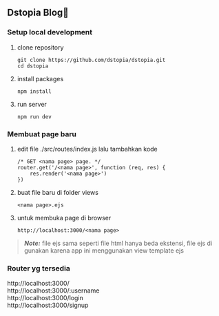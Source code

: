 ## Dstopia Blog👋
  

### Setup local development

1. clone repository

    ```
    git clone https://github.com/dstopia/dstopia.git
    cd dstopia
    ```

2. install packages

    ```
    npm install
    ```

3. run server
    ```
    npm run dev
    ```

### Membuat page baru

1. edit file ./src/routes/index.js lalu tambahkan kode
    ```
    /* GET <nama page> page. */
    router.get('/<nama page>', function (req, res) {
        res.render('<nama page>')
    })
    ```
2. buat file baru di folder views 
    ```
    <nama page>.ejs
    ```
3. untuk membuka page di browser
    ```
    http://localhost:3000/<nama page>
    ```
> **_Note:_** file ejs sama seperti file html hanya beda ekstensi, file ejs di gunakan karena app ini menggunakan view template ejs

### Router yg tersedia


http://localhost:3000/\
http://localhost:3000/:username\
http://localhost:3000/login\
http://localhost:3000/signup
